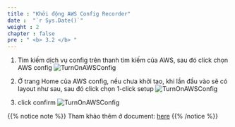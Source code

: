 ```yaml
---
title : "Khởi động AWS Config Recorder"
date :  "`r Sys.Date()`" 
weight : 2
chapter : false
pre : " <b> 3.2 </b> "
---
```


1. Tìm kiếm dịch vụ config trên thanh tìm kiếm của AWS, sau đó click chọn AWS config
   ![TurnOnAWSConfig](../../image/3/3.2.1.png)


2. Ở trang Home của AWS config, nếu chưa khởi tạo, khi lần đầu vào sẽ có layout như sau, sau đó click chọn 1-click setup
   ![TurnOnAWSConfig](../../image/3/3.2.2.png)


3. click confirm
   ![TurnOnAWSConfig](../../image/3/3.2.3.png)



{{% notice note %}}
   Tham khảo thêm ở document: [here](https://docs.aws.amazon.com/config/latest/developerguide/gs-console.html)
{{% /notice %}}


